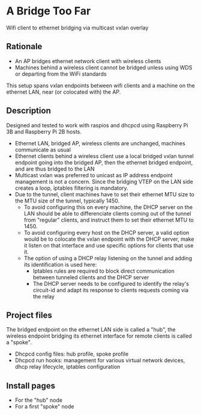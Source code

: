 # A Bridge Too Far
Wifi client to ethernet bridging via multicast vxlan overlay

## Rationale
 - An AP bridges ethernet network client with wireless clients
 - Machines behind a wireless client cannot be bridged unless using WDS or departing from the WiFi standards
 
 This setup spans vxlan endpoints between wifi clients and a machine on the ethernet LAN, near (or colocated with) the AP.
 
## Description
Designed and tested to work with raspios and dhcpcd using Raspberry Pi 3B and Raspberry Pi 2B hosts.

  - Ethernet LAN, bridged AP, wireless clients are unchanged, machines communicate as usual
  - Ethernet clients behind a wireless client use a local bridged vxlan tunnel endpoint going into the bridged AP, then the ethernet bridged endpoint, and are thus bridged to the LAN
  - Multicast vxlan was preferred to unicast as IP address endpoint management is not a concern. Since the bridging VTEP on the LAN side creates a loop, iptables filtering is mandatory.
  - Due to the tunnel, client machines have to set their ethernet MTU size to the MTU size of the tunnel, typically 1450. 
    - To avoid configuring this on every machine, the DHCP server on the LAN should be able to differenciate clients coming out of the tunnel from "regular" clients, and instruct them to set their ethernet MTU to 1450.
    - To avoid configuring every host on the DHCP server, a valid option would be to colocate the vxlan endpoint with the DHCP server, make it listen on that interface and use specific options for clients that use it.
    - The option of using a DHCP relay listening on the tunnel and adding its identification is used here:
       - Iptables rules are required to block direct communication between tunneled clients and the DHCP server
       - The DHCP server needs to be configured to identify the relay's circuit-id and adapt its response to clients requests coming via the relay
       
## Project files
The bridged endpoint on the ethernet LAN side is called a "hub", the wireless endpoint bridging its ethernet interface for remote clients is called a "spoke".

 - Dhcpcd config files: hub profile, spoke profile
 - Dhcpcd run hooks: management for various virtual network devices, dhcp relay lifecycle, iptables configuration
 
 ## Install pages
  - For the "hub" node
  - For a first "spoke" node
  

